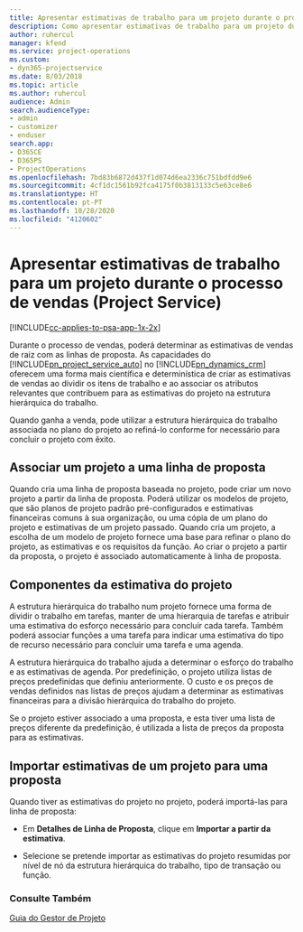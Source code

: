 ```yaml
---
title: Apresentar estimativas de trabalho para um projeto durante o processo de vendas
description: Como apresentar estimativas de trabalho para um projeto durante o processo de vendas no Project Service
author: ruhercul
manager: kfend
ms.service: project-operations
ms.custom:
- dyn365-projectservice
ms.date: 8/03/2018
ms.topic: article
ms.author: ruhercul
audience: Admin
search.audienceType:
- admin
- customizer
- enduser
search.app:
- D365CE
- D365PS
- ProjectOperations
ms.openlocfilehash: 7bd83b6872d437f1d074d6ea2336c751bdfdd9e6
ms.sourcegitcommit: 4cf1dc1561b92fca4175f0b3813133c5e63ce8e6
ms.translationtype: HT
ms.contentlocale: pt-PT
ms.lasthandoff: 10/28/2020
ms.locfileid: "4120602"
---
```

# <a name="provide-work-estimates-for-a-project-during-the-sales-process-project-service"></a>Apresentar estimativas de trabalho para um projeto durante o processo de vendas (Project Service)

[!INCLUDE[cc-applies-to-psa-app-1x-2x](../includes/cc-applies-to-psa-app-1x-2x.md)]

Durante o processo de vendas, poderá determinar as estimativas de vendas de raiz com as linhas de proposta. As capacidades do [!INCLUDE[pn_project_service_auto](../includes/pn-project-service-auto.md)] no [!INCLUDE[pn_dynamics_crm](../includes/pn-dynamics-crm.md)] oferecem uma forma mais científica e determinística de criar as estimativas de vendas ao dividir os itens de trabalho e ao associar os atributos relevantes que contribuem para as estimativas do projeto na estrutura hierárquica do trabalho.  
  
 Quando ganha a venda, pode utilizar a estrutura hierárquica do trabalho associada no plano do projeto ao refiná-lo conforme for necessário para concluir o projeto com êxito.  
  
## <a name="link-a-project-to-a-quote-line"></a>Associar um projeto a uma linha de proposta  
 Quando cria uma linha de proposta baseada no projeto, pode criar um novo projeto a partir da linha de proposta. Poderá utilizar os modelos de projeto, que são planos de projeto padrão pré-configurados e estimativas financeiras comuns à sua organização, ou uma cópia de um plano do projeto e estimativas de um projeto passado. Quando cria um projeto, a escolha de um modelo de projeto fornece uma base para refinar o plano do projeto, as estimativas e os requisitos da função. Ao criar o projeto a partir da proposta, o projeto é associado automaticamente à linha de proposta.  
  
## <a name="project-estimate-components"></a>Componentes da estimativa do projeto  
 A estrutura hierárquica do trabalho num projeto fornece uma forma de dividir o trabalho em tarefas, manter de uma hierarquia de tarefas e atribuir uma estimativa do esforço necessário para concluir cada tarefa. Também poderá associar funções a uma tarefa para indicar uma estimativa do tipo de recurso necessário para concluir uma tarefa e uma agenda.  
  
 A estrutura hierárquica do trabalho ajuda a determinar o esforço do trabalho e as estimativas de agenda. Por predefinição, o projeto utiliza listas de preços predefinidas que definiu anteriormente. O custo e os preços de vendas definidos nas listas de preços ajudam a determinar as estimativas financeiras para a divisão hierárquica do trabalho do projeto.  
  
 Se o projeto estiver associado a uma proposta, e esta tiver uma lista de preços diferente da predefinição, é utilizada a lista de preços da proposta para as estimativas.  
  
## <a name="import-estimates-from-a-project-into-a-quote"></a>Importar estimativas de um projeto para uma proposta  
 Quando tiver as estimativas do projeto no projeto, poderá importá-las para linha de proposta:  
  
-   Em **Detalhes de Linha de Proposta**, clique em **Importar a partir da estimativa**. 

-   Selecione se pretende importar as estimativas do projeto resumidas por nível de nó da estrutura hierárquica do trabalho, tipo de transação ou função.  
  
### <a name="see-also"></a>Consulte Também  
 [Guia do Gestor de Projeto](../psa/project-manager-guide.md)
